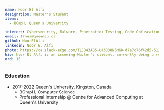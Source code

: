 ```yaml
---
name: Noor El Alfi
designation: Master's Student
items:
  - BCmpH, Queen's University

interest: Cybersecurity, Malware, Penetration Testing, Code Obfuscation 
email: 17nea@queensu.ca
github: NoorElAlfi
linkedin: Noor El Alfi
photo: https://ca.slack-edge.com/TLCB43A85-U03038N5MKK-d7a7c76f42d5-512
bio: Noor El Alfi is an incoming Master's student, currently doing a research internship alongside Dr. Ding.
ord: 16
---
```


### Education

- 2017-2022 Queen's University, Kingston, Canada
  - BCmpH, Computer Science
  - Professional Internship @ Centre for Advanced Computing at Queen's University
